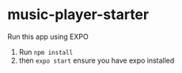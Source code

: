 # music-player-starter

Run this app using EXPO

1. Run `npm install`
2. then `expo start` ensure you have expo installed
